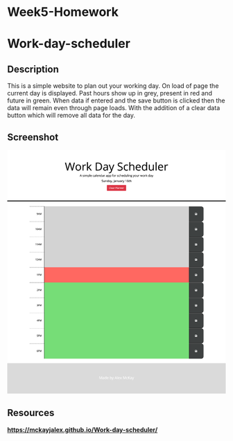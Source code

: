 # Week5-Homework

# Work-day-scheduler

## Description 

This is a simple website to plan out your working day.
On  load of page the current day is displayed.
Past hours show up in grey, present in red and future in green.
When data if entered and the save button is clicked then the data will remain even through page loads.
With the addition of a clear data button which will remove all data for the day.

## Screenshot 

![Work Day Scheduler Web Page](./assets/Images/Work-day-scheduler-web-page.png)

## Resources 

**https://mckayjalex.github.io/Work-day-scheduler/**



